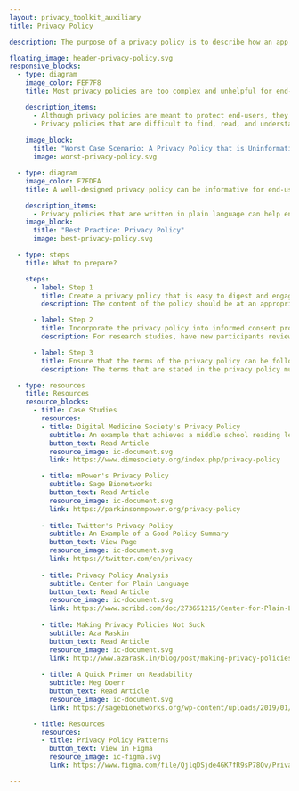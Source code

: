 ```yaml
---
layout: privacy_toolkit_auxiliary
title: Privacy Policy

description: The purpose of a privacy policy is to describe how an app, website, or device collects and uses a person’s data. They are often required by ethical review boards and app stores. However, many policies are difficult to find, read, and understand for end-users. <br></br> To avoid these problems, create a privacy policy that is useful and engaging. Organize content logically, keep the content at a middle school reading level, and include visual elements. Make sure the policy is easy to find on the app or website.

floating_image: header-privacy-policy.svg
responsive_blocks:
  - type: diagram
    image_color: FEF7F8
    title: Most privacy policies are too complex and unhelpful for end-users. 

    description_items:
      - Although privacy policies are meant to protect end-users, they are typically written in a way that protects the entities responsible for creating and sharing products. These policies have a lot of technical and legal information that is written at a college reading level, even though the average person reads at a middle school level. The content is often modeled after existing commercial products, which might contain terms that are not best practice or are difficult for smaller-scale entities to follow. Policies are usually hidden at the bottom of a web page and information that is relevant or actionable to the end-user is not easily visible. 
      - Privacy policies that are difficult to find, read, and understand can cause end-users to feel overwhelmed by the information and as though they have no control over their privacy. 
      
    image_block:
      title: "Worst Case Scenario: A Privacy Policy that is Uninformative and Unapproachable"
      image: worst-privacy-policy.svg

  - type: diagram
    image_color: F7FDFA
    title: A well-designed privacy policy can be informative for end-users.

    description_items:
      - Privacy policies that are written in plain language can help end-users at all reading levels understand how their data is handled. Visually emphasizing how the policy content relates to the end-user, presenting this content in a logical flow, and showing what step-by-step actions they can take if they have concerns, will give end-users more agency over how their data is used. Having these simplified materials also ensures apps and websites comply with ethical review board requirements, federal regulations, and international privacy laws.   
    image_block:
      title: "Best Practice: Privacy Policy"
      image: best-privacy-policy.svg

  - type: steps
    title: What to prepare?

    steps:
      - label: Step 1
        title: Create a privacy policy that is easy to digest and engaging to read.
        description: The content of the policy should be at an appropriate reading level (e.g., middle school) for participants. Present the information in a logical, step-by-step flow based on how the information is used for the study. Include visual elements and narrative language that is centered around the participant, instead of having a “wall of text”. Make sure the policy is easy to find. 

      - label: Step 2
        title: Incorporate the privacy policy into informed consent procedures.
        description: For research studies, have new participants review the privacy policy during the consent process. This step will give participants the opportunity to ask questions and confirm their understanding of the policy.   

      - label: Step 3
        title: Ensure that the terms of the privacy policy can be followed.
        description: The terms that are stated in the privacy policy must be followed. Discuss and decide what procedures are feasible and realistic for your team members, developers, and other stakeholders involved.

  - type: resources
    title: Resources
    resource_blocks:
      - title: Case Studies
        resources:
        - title: Digital Medicine Society's Privacy Policy
          subtitle: An example that achieves a middle school reading level
          button_text: Read Article
          resource_image: ic-document.svg
          link: https://www.dimesociety.org/index.php/privacy-policy

        - title: mPower's Privacy Policy
          subtitle: Sage Bionetworks
          button_text: Read Article
          resource_image: ic-document.svg
          link: https://parkinsonmpower.org/privacy-policy
          
        - title: Twitter's Privacy Policy
          subtitle: An Example of a Good Policy Summary
          button_text: View Page
          resource_image: ic-document.svg
          link: https://twitter.com/en/privacy
          
        - title: Privacy Policy Analysis
          subtitle: Center for Plain Language
          button_text: Read Article
          resource_image: ic-document.svg
          link: https://www.scribd.com/doc/273651215/Center-for-Plain-Language-Privacy-Policy-Analysis
          
        - title: Making Privacy Policies Not Suck
          subtitle: Aza Raskin
          button_text: Read Article
          resource_image: ic-document.svg
          link: http://www.azarask.in/blog/post/making-privacy-policies-not-suck/
          
        - title: A Quick Primer on Readability
          subtitle: Meg Doerr
          button_text: Read Article
          resource_image: ic-document.svg
          link: https://sagebionetworks.org/wp-content/uploads/2019/01/Primer-on-readability-25April17-1.pdf

      - title: Resources
        resources:
        - title: Privacy Policy Patterns
          button_text: View in Figma
          resource_image: ic-figma.svg
          link: https://www.figma.com/file/QjlqDSjde4GK7fR9sP78Qv/Privacy-Toolkit-Public-to-Webpage?node-id=27%3A0

---
```

